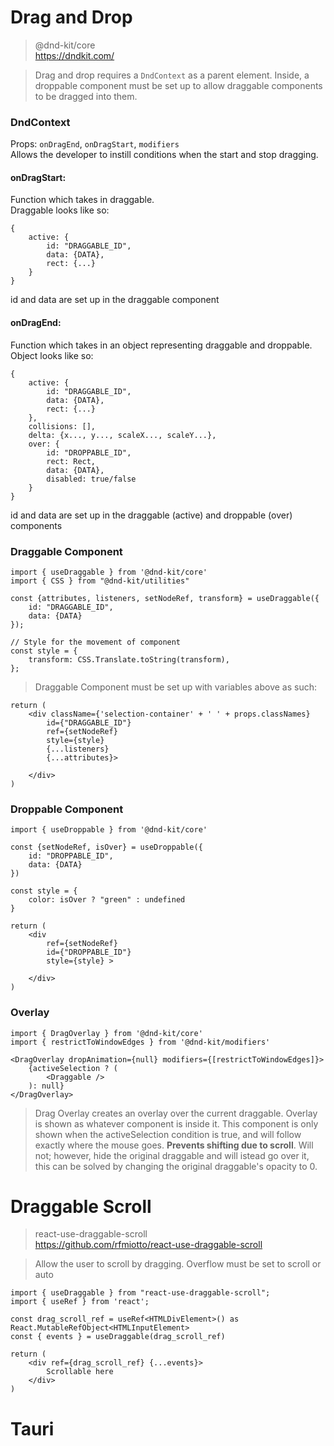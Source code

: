 # Drag and Drop
> @dnd-kit/core\
https://dndkit.com/

> Drag and drop requires a `DndContext` as a parent element. Inside, a droppable component must be set up to allow draggable components to be dragged into them.

### DndContext
Props: `onDragEnd`, `onDragStart`, `modifiers`\
Allows the developer to instill conditions when the start and stop dragging. 

#### onDragStart:
Function which takes in draggable.\
Draggable looks like so:
```
{
    active: {
        id: "DRAGGABLE_ID",
        data: {DATA},
        rect: {...}
    }
}
```
id and data are set up in the draggable component

#### onDragEnd:
Function which takes in an object representing draggable and droppable.\
Object looks like so:
```
{
    active: {
        id: "DRAGGABLE_ID",
        data: {DATA},
        rect: {...}
    },
    collisions: [],
    delta: {x..., y..., scaleX..., scaleY...},
    over: {
        id: "DROPPABLE_ID",
        rect: Rect,
        data: {DATA},
        disabled: true/false
    }
}
```
id and data are set up in the draggable (active) and droppable (over) components

### Draggable Component
```
import { useDraggable } from '@dnd-kit/core'
import { CSS } from "@dnd-kit/utilities"

const {attributes, listeners, setNodeRef, transform} = useDraggable({
    id: "DRAGGABLE_ID",
    data: {DATA}
});

// Style for the movement of component
const style = {
    transform: CSS.Translate.toString(transform),
};
```
> Draggable Component must be set up with variables above as such:
```
return (
    <div className={'selection-container' + ' ' + props.classNames}
        id={"DRAGGABLE_ID"}
        ref={setNodeRef} 
        style={style} 
        {...listeners} 
        {...attributes}>

    </div>
)
```

### Droppable Component

```
import { useDroppable } from '@dnd-kit/core'

const {setNodeRef, isOver} = useDroppable({
    id: "DROPPABLE_ID",
    data: {DATA}
})

const style = {
    color: isOver ? "green" : undefined
}

return (
    <div
        ref={setNodeRef} 
        id={"DROPPABLE_ID"} 
        style={style} >

    </div>
)
```

### Overlay
```
import { DragOverlay } from '@dnd-kit/core'
import { restrictToWindowEdges } from '@dnd-kit/modifiers'

<DragOverlay dropAnimation={null} modifiers={[restrictToWindowEdges]}>
    {activeSelection ? (
        <Draggable />
    ): null}
</DragOverlay>
```
> Drag Overlay creates an overlay over the current draggable. Overlay is shown as whatever component is inside it. This component is only shown when the activeSelection condition is true, and will follow exactly where the mouse goes. **Prevents shifting due to scroll**. Will not; however, hide the original draggable and will istead go over it, this can be solved by changing the original draggable's opacity to 0.

# Draggable Scroll
> react-use-draggable-scroll\
https://github.com/rfmiotto/react-use-draggable-scroll

> Allow the user to scroll by dragging. Overflow must be set to scroll or auto

```
import { useDraggable } from "react-use-draggable-scroll";
import { useRef } from 'react';

const drag_scroll_ref = useRef<HTMLDivElement>() as React.MutableRefObject<HTMLInputElement>
const { events } = useDraggable(drag_scroll_ref)

return (
    <div ref={drag_scroll_ref} {...events}>
        Scrollable here
    </div>
)
```
# Tauri
